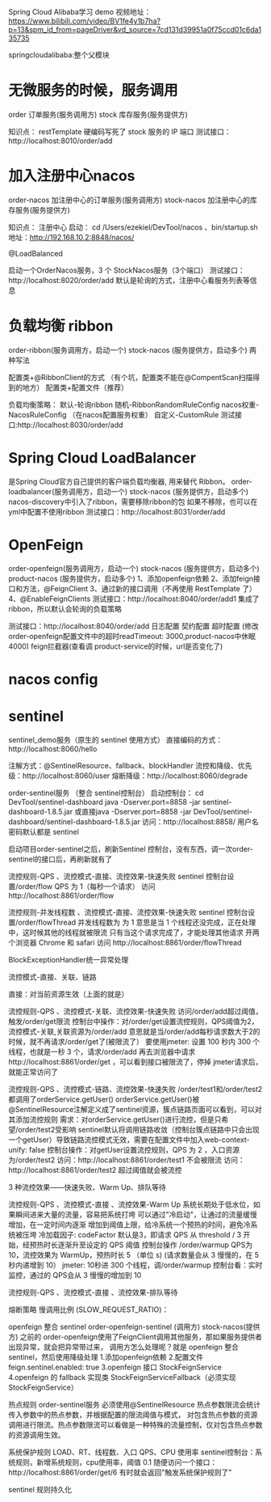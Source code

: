 Spring Cloud Alibaba学习 demo
视频地址：https://www.bilibili.com/video/BV1fe4y1b7ha?p=13&spm_id_from=pageDriver&vd_source=7cd131d39951a0f75ccd01c6da135735

springcloudalibaba:整个父模块

# 无微服务的时候，服务调用
order 订单服务(服务调用方)
stock 库存服务(服务提供方)

知识点：
restTemplate
硬编码写死了 stock 服务的 IP 端口
测试接口：http://localhost:8010/order/add


# 加入注册中心nacos
order-nacos 加注册中心的订单服务(服务调用方)
stock-nacos 加注册中心的库存服务(服务提供方)

知识点：
注册中心
启动：
cd /Users/ezekiel/DevTool/nacos 、bin/startup.sh
地址：http://192.168.10.2:8848/nacos/

@LoadBalanced

启动一个OrderNacos服务，3 个 StockNacos服务（3个端口）
测试接口：http://localhost:8020/order/add
默认是轮询的方式，注册中心看服务列表等信息


# 负载均衡 ribbon 
order-ribbon(服务调用方，启动一个)
stock-nacos (服务提供方，启动多个)
两种写法

配置类+@RibbonClient的方式 （有个坑，配置类不能在@CompentScan扫描得到的地方）
配置类+配置文件（推荐）

负载均衡策略：
默认-轮询ribbon
随机-RibbonRandomRuleConfig
nacos权重-NacosRuleConfig （在nacos配置服务权重）
自定义-CustomRule
测试接口:http://localhost:8030/order/add

# Spring Cloud LoadBalancer
是Spring Cloud官方自己提供的客户端负载均衡器, 用来替代 Ribbon。
order-loadbalancer(服务调用方，启动一个)
stock-nacos (服务提供方，启动多个)
nacos-discovery中引入了ribbon，需要移除ribbon的包 如果不移除，也可以在yml中配置不使用ribbon
测试接口：http://localhost:8031/order/add

# OpenFeign
order-openfeign(服务调用方，启动一个)
stock-nacos (服务提供方，启动多个)
product-nacos (服务提供方，启动多个)
1、添加openfeign依赖
2、添加feign接口和方法，@FeignClient
3、通过新的接口调用（不再使用 RestTemplate 了）
4、@EnableFeignClients
测试接口：http://localhost:8040/order/add1
集成了 ribbon，所以默认会轮询的负载策略

测试接口：http://localhost:8040/order/add
日志配置
契约配置
超时配置 (修改order-openfeign配置文件中的超时readTimeout: 3000,product-nacos中休眠 4000)
feign拦截器(查看调 product-service的时候，url是否变化了)


# nacos config


# sentinel
sentinel_demo服务（原生的 sentinel 使用方式）
直接编码的方式：http://localhost:8060/hello

注解方式：@SentinelResource、fallback、blockHandler
流控和降级、优先级：http://localhost:8060/user
熔断降级：http://localhost:8060/degrade


order-sentinel服务 （整合 sentinel控制台）
启动控制台：
cd DevTool/sentinel-dashboard
java -Dserver.port=8858 -jar sentinel-dashboard-1.8.5.jar
或直接java -Dserver.port=8858 -jar DevTool/sentinel-dashboard/sentinel-dashboard-1.8.5.jar
访问：http://localhost:8858/
用户名密码默认都是 sentinel

启动项目order-sentinel之后，刷新Sentinel 控制台，没有东西，调一次order-sentinel的接口后，再刷新就有了

流控规则-QPS 、流控模式-直接、流控效果-快速失败
sentinel 控制台设置/order/flow QPS 为 1（每秒一个请求）
访问 http://localhost:8861/order/flow

流控规则-并发线程数 、流控模式-直接、流控效果-快速失败
sentinel 控制台设置/order/flowThread 并发线程数为 为 1
意思是当 1 个线程还没完成，正在处理中，这时候其他的线程就被限流
只有当这个请求完成了，才能处理其他请求
开两个浏览器 Chrome 和 safari
访问 http://localhost:8861/order/flowThread

BlockExceptionHandler统一异常处理

流控模式-直接、关联、链路

直接：对当前资源生效（上面的就是）

流控规则-QPS 、流控模式-关联、流控效果-快速失败
访问/order/add超过阈值，触发/order/get限流
控制台中操作：对/order/get设置流控规则，QPS阈值为2，流控模式-关联,关联资源为/order/add
意思就是当/order/add每秒请求数大于2的时候，就不再请求/order/get了(被限流了）
要使用jmeter: 设置 100 秒内 300 个线程，也就是一秒 3 个，请求/order/add
再去浏览器中请求 http://localhost:8861/order/get ，可以看到接口被限流了，停掉 jmeter请求后，就能正常访问了


流控规则-QPS 、流控模式-链路、流控效果-快速失败
/order/test1和/order/test2都调用了orderService.getUser()
orderService.getUser()被@SentinelResource注解定义成了sentinel资源，簇点链路页面可以看到，可以对其添加流控规则
需求：对orderService.getUser()进行流控，但是只希望/order/test2受影响
sentinel默认将调用链路收敛（控制台簇点链路中只会出现一个getUser）导致链路流控模式无效，需要在配置文件中加入web-context-unify: false
控制台操作：对getUser设置流控规则，QPS 为 2 ，入口资源为/order/test2
访问：http://localhost:8861/order/test1 不会被限流
访问：http://localhost:8861/order/test2 超过阈值就会被流控


3 种流控效果——快速失败、Warm Up、排队等待

流控规则-QPS 、流控模式-直接 、流控效果-Warm Up
系统长期处于低水位，如果瞬间进来大量的流量，容易把系统打垮
可以通过"冷启动"，让通过的流量缓慢增加，在一定时间内逐渐 增加到阈值上限，给冷系统一个预热的时间，避免冷系统被压垮
冷加载因子: codeFactor 默认是3，即请求 QPS 从 threshold / 3 开始，经预热时长逐渐升至设定的 QPS 阈值
控制台操作 /order/warmup QPS为 10，流控效果为 WarmUp，预热时长 5 （单位 s)
(请求数量会从 3 慢慢的，在 5 秒内递增到 10）
jmeter: 10秒进 300 个线程，调/order/warmup
控制台看：实时监控，通过的 QPS会从 3 慢慢的增加到 10

流控规则-QPS 、流控模式-直接 、流控效果-排队等待

熔断策略
慢调用比例 (SLOW_REQUEST_RATIO)：

openfeign 整合 sentinel
order-openfeign-sentinel (调用方)
stock-nacos(提供方)
之前的 order-openfeign使用了FeignClient调用其他服务，那如果服务提供者出现异常，就会把异常带过来，
调用方怎么处理呢？就是 openfeign 整合 sentinel，然后使用降级处理
1.添加openfeign依赖
2.配置文件 feign.sentinel.enabled: true
3.openfeign 接口 StockFeignService
4.openfeign 的 fallback 实现类 StockFeignServiceFallback（必须实现StockFeignService）

热点规则
order-sentinel服务
必须使用@SentinelResource
热点参数限流会统计传入参数中的热点参数，并根据配置的限流阈值与模式，
对包含热点参数的资源调用进行限流。热点参数限流可以看做是一种特殊的流量控制，仅对包含热点参数的资源调用生效。

系统保护规则 LOAD、RT、线程数、入口 QPS、CPU 使用率
sentinel控制台：系统规则，新增系统规则，cpu使用率，阈值 0.1
随便访问一个接口：http://localhost:8861/order/get/6 有时就会返回"触发系统保护规则了"

sentinel 规则持久化


















